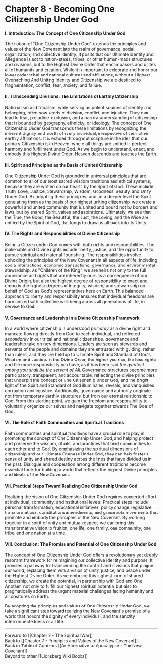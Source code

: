 # Chapter 8 - Becoming One Citizenship Under God

#### **I. Introduction: The Concept of One Citizenship Under God**

The notion of "One Citizenship Under God" extends the principles and values of the New Covenant into the realm of governance, social organization, and collective identity. It posits that our Ultimate Identity and Allegiance is not to nation-states, tribes, or other human-made structures and divisions, but to the Highest Divine Order that encompasses and unites all of humanity and creation. While it is important to celebrate and honor our lower order tribal and national cultures and affiliations, without a Highest Overarching And Uniting Identity and Citizenship we are destined to fragmentation, conflict, fear, anxiety, and failure. 
#### **II. Transcending Divisions: The Limitations of Earthly Citizenship**

Nationalism and tribalism, while serving as potent sources of identity and belonging, often sow seeds of division, conflict, and injustice. They can lead to fear, prejudice, exclusion, and a narrow understanding of citizenship that is bounded by geography, ethnicity, or ideology. The concept of One Citizenship Under God transcends these limitations by recognizing the inherent dignity and worth of every individual, irrespective of their other earthly affiliations. It is echoed throughout scripture in the idea that our primary Citizenship is in Heaven, where all things are unified in perfect harmony and fulfillment under God. As we begin to understand, enact, and embody this Highest Divine Order, Heaven descends and touches the Earth. 

#### **III. Spirit and Principles as the Basis of United Citizenship**

One Citizenship Under God is grounded in universal principles that are common to all of our most sacred wisdom traditions and ethical systems, because they are written on our hearts by the Spirit of God. These include Truth, Love, Justice, Stewardship, Wisdom, Goodness, Beauty, and Unity Under God. By adopting these principles, and on a deeper level the Spirit generating them as the basis of our highest uniting citizenship, we create a powerful and united community that is united and bound not by borders and laws, but by shared Spirit, values and aspirations. Ultimately, we see that the True, the Good, the Beautiful, the Just, the Loving, and the Wise are unified by the Spirit of God, that longs to draw us all back into its Unity. 

#### **IV. The Rights and Responsibilities of Divine Citizenship**

Being a Citizen under God comes with both rights and responsibilities. The inalienable and Divine rights include liberty, justice, and the opportunity to pursue spiritual and material flourishing. The responsibilities involve upholding the principles of the New Covenant in all aspects of life, including social interactions, economic transactions, governance, and environmental stewardship. As "Children of the King", we are heirs not only to the full abundance and rights that are inherently ours as a consequence of our Divine Origin, but also the highest degree of responsibility to enact and embody the highest degrees of integrity, wisdom, and stewardship on behalf of God, as God's representatives here on Earth. This balanced approach to liberty and responsibility ensures that individual freedoms are harmonized with collective well-being across all generations of life, in service to God. 

#### **V. Governance and Leadership in a Divine Citizenship Framework**

In a world where citizenship is understood *primarily* as a divine right and mandate flowing directly from God to each individual, and reflected *secondarily* in our tribal and national citizenships, governance and leadership take on new dimensions. Leaders are seen as stewards and servants of the people and domains they are entrusted with guiding, rather than rulers, and they are held up to Ultimate Spirit and Standard of God's Wisdom and Justice. In the Divine Order, the higher you rise, the less rights and the more responsibility you have, as it has been said *the greatest among you shall be the servant of All.*  Governance structures become more participatory, transparent, and accountable, reflecting the divine principles that underpin the concept of One Citizenship Under God, and the bright light of the Spirit and Standard of God illuminates, reveals, and vanquishes corruption and injustice. Additionally, governance and authority originate not from temporary earthly structures, but from our eternal relationship to God. From this starting point, we gain the freedom and responsibility to voluntarily organize our selves and navigate together towards The Goal of God. 

#### **VI. The Role of Faith Communities and Spiritual Traditions**

Faith communities and spiritual traditions have a crucial role to play in promoting the concept of One Citizenship Under God, and helping protect and preserve the wisdom, rituals, and practices that bind communities to each other and to God. By emphasizing the spiritual dimensions of citizenship and our Ultimate Oneness Under God, they can help foster a sense of unity and shared destiny across the lines that have divided us in the past. Dialogue and cooperation among different traditions become essential tools for building a world that reflects the highest Divine principles and ideals of the New Covenant.

#### **VII. Practical Steps Toward Realizing One Citizenship Under God**

Realizing the vision of One Citizenship Under God requires concerted effort at individual, community, and institutional levels. Practical steps include personal transformation, educational initiatives, policy change, legislative transformations, constitutions amendments, and grassroots movements that promote and embody the principles of the New Covenant. By working together in a spirit of unity and mutual respect, we can bring this transformative vision to fruition, one life, one family, one community, one tribe, and one nation at a time.

#### **VIII. Conclusion: The Promise and Potential of One Citizenship Under God**

The concept of One Citizenship Under God offers a revolutionary yet deeply resonant framework for reimagining our collective identity and purpose. It provides a pathway for transcending the conflict and divisions that plague our world, replacing them with a vision of unity, justice, and peace under the Highest Divine Order. As we embrace this highest form of shared citizenship, we create the potential, in partnership with God and One Another, not only to fulfill our highest spiritual potential but also to pragmatically address the urgent material challenges facing humanity and all creatures on Earth. 

By adopting the principles and values of One Citizenship Under God, we take a significant step toward realizing the New Covenant's promise of a world that honors the dignity of every individual, and the sanctity interconnectedness of all life.  

___
Forward to [[Chapter 9 - The Spiritual War]]  
Back to [[Chapter 7 - Principles and Values of the New Covenant]]  
Back to Table of Contents [[An Alternative to Apocalypse - The New Covenant]]  
Beyond to other [[Lionsberg Wiki Books]]  